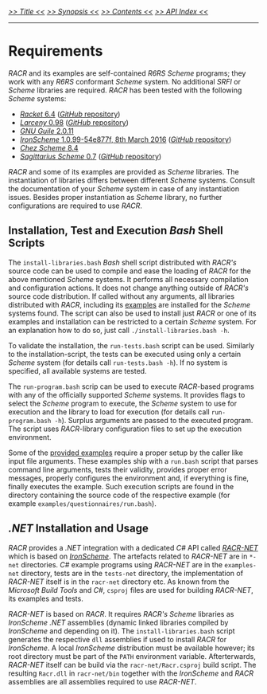 _[>> Title <<](title.md) [>> Synopsis <<](synopsis.md) [>> Contents <<](contents.md) [>> API Index <<](api-index.md)_
___

# Requirements

_RACR_ and its examples are self-contained _R6RS Scheme_ programs; they work with any _R6RS_ conformant _Scheme_ system. No additional _SRFI_ or _Scheme_ libraries are required. _RACR_ has been tested with the following _Scheme_ systems:
  * [_Racket_ 6.4](http://www.racket-lang.org/) ([_GitHub_ repository](https://github.com/plt/racket))
  * [_Larceny_ 0.98](http://www.larcenists.org) ([_GitHub_ repository](https://github.com/larcenists/larceny))
  * [_GNU Guile_ 2.0.11](http://www.gnu.org/software/guile/)
  * [_IronScheme_ 1.0.99-54e877f, 8th March 2016](http://ironscheme.codeplex.com) ([_GitHub_ repository](https://github.com/leppie/IronScheme))
  * [_Chez Scheme_ 8.4](http://www.scheme.com/)
  * [_Sagittarius Scheme_ 0.7](https://bitbucket.org/ktakashi/sagittarius-scheme/wiki/Home) ([_GitHub_ repository](https://github.com/ktakashi/sagittarius-scheme))

_RACR_ and some of its examples are provided as _Scheme_ libraries. The instantiation of libraries differs between different _Scheme_ systems. Consult the documentation of your _Scheme_ system in case of any instantiation issues. Besides proper instantiation as _Scheme_ library, no further configurations are required to use _RACR_.

## Installation, Test and Execution _Bash_ Shell Scripts

The `install-libraries.bash` _Bash_ shell script distributed with _RACR's_ source code can be used to compile and ease the loading of _RACR_ for the above mentioned _Scheme_ systems. It performs all necessary compilation and configuration actions. It does not change anything outside of _RACR's_ source code distribution. If called without any arguments, all libraries distributed with _RACR_, including its [examples](../../examples/examples-overview.md) are installed for the _Scheme_ systems found. The script can also be used to install just _RACR_ or one of its examples and installation can be restricted to a certain _Scheme_ system. For an explanation how to do so, just call `./install-libraries.bash -h`.

To validate the installation, the `run-tests.bash` script can be used. Similarly to the installation-script, the tests can be executed using only a certain _Scheme_ system (for details call `run-tests.bash -h`). If no system is specified, all available systems are tested.

The `run-program.bash` scrip can be used to execute _RACR_-based programs with any of the officially supported _Scheme_ systems. It provides flags to select the _Scheme_ program to execute, the _Scheme_ system to use for execution and the library to load for execution (for details call `run-program.bash -h`). Surplus arguments are passed to the executed program. The script uses _RACR_-library configuration files to set up the execution environment.

Some of the [provided examples](../../examples/examples-overview.md) require a proper setup by the caller like input file arguments. These examples ship with a `run.bash` script that parses command line arguments, tests their validity, provides proper error messages, properly configures the environment and, if everything is fine, finally executes the example. Such execution scripts are found in the directory containing the source code of the respective example (for example `examples/questionnaires/run.bash`).

## _.NET_ Installation and Usage

_RACR_ provides a _.NET_ integration with a dedicated _C#_ API called [_RACR-NET_](../../racr-net/documentation/title.md) which is based on [_IronScheme_](http://ironscheme.codeplex.com). The artefacts related to _RACR-NET_ are in `*-net` directories. _C#_ example programs using _RACR-NET_ are in the `examples-net` directory, tests are in the `tests-net` directory, the implementation of _RACR-NET_ itself is in the `racr-net` directory etc. As known from the _Microsoft Build Tools_ and _C#_, `csproj` files are used for building _RACR-NET_, its examples and tests.

_RACR-NET_ is based on _RACR_. It requires _RACR's_ _Scheme_ libraries as _IronScheme_ _.NET_ assemblies (dynamic linked libraries compiled by _IronScheme_ and depending on it). The `install-libraries.bash` script generates the respective `dll` assemblies if used to install _RACR_ for _IronScheme_. A local _IronScheme_ distribution must be available however; its root directory must be part of the `PATH` environment variable. Afterterwards, _RACR-NET_ itself can be build via the `racr-net/Racr.csproj` build script. The resulting `Racr.dll` in `racr-net/bin` together with the _IronScheme_ and _RACR_ assemblies are all assemblies required to use _RACR-NET_.
